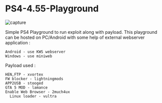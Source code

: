 # PS4-4.55-Playground

![capture](https://user-images.githubusercontent.com/36906814/37910912-3fc46800-3141-11e8-95c4-41d7b86f0542.PNG)

Simple PS4 Playground to run exploit along with payload. This playground can be hosted on PC/Android with some help of external webserver application :


    Android - use KWS webserver
    Windows - use miniweb


Payload used :


    HEN,FTP - xvortex
    FW blocker - lightningmods
    APP2USB - stooged
    GTA 5 MOD - lamance
    Enable Web Browser - 2much4ux
	  Linux loader - vultra
